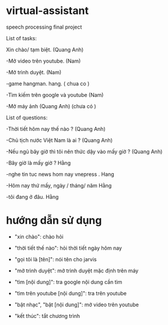 # virtual-assistant
speech processing final project

List of tasks:

Xin chào/ tạm biệt. (Quang Anh)

-Mở video trên youtube.			(Nam)

-Mở trình duyệt.		(Nam)

-game hangman. hang. ( chua co )

-Tìm kiếm trên google và youtube 		(Nam)

-Mở máy ảnh (Quang Anh) (chưa có )


List of questions:

-Thời tiết hôm nay thế nào ? (Quang Anh)

-Chủ tịch nước Việt Nam là ai ? (Quang Anh)

-Nếu ngủ bây giờ thì tôi nên thức dậy vào mấy giờ ? (Quang Anh)

-Bây giờ là mấy giờ ? Hằng

-nghe tin tuc news hom nay vnepress . Hang

-Hôm nay thứ mấy, ngày / tháng/ năm Hằng

-tôi đang ở đâu. Hằng


# hướng dẫn sử dụng

- "xin chào": chào hỏi

- "thời tiết thế nào": hỏi thời tiết ngày hôm nay

- "gọi tôi là [tên]": nói tên cho jarvis

- "mở trình duyệt": mở trình duyệt mặc định trên máy

- "tìm [nội dung]": tra google nội dung cần tìm

- "tìm trên youtube [nội dung]": tra trên youtube

- "bật nhạc", "bật [nội dung]": mở video trên youtube

- "kết thúc": tắt chương trình
